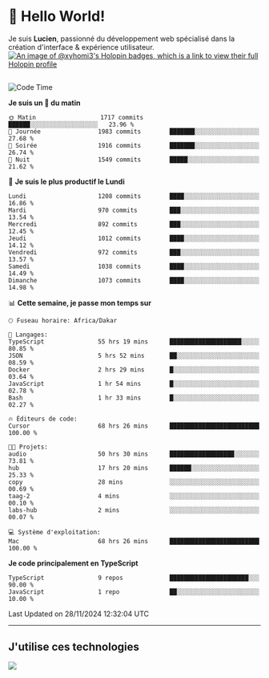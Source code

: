 # 👋 Hello World!

Je suis **Lucien**, passionné du développement web spécialisé dans la création d'interface & expérience utilisateur.
[![An image of @xyhomi3's Holopin badges, which is a link to view their full Holopin profile](https://holopin.me/xyhomi3)](https://holopin.io/@xyhomi3)

##

<!--START_SECTION:waka-->
![Code Time](http://img.shields.io/badge/Code%20Time-2%2C647%20hrs%209%20mins-blue)

**Je suis un 🐤 du matin** 

```text
🌞 Matin                  1717 commits        ██████░░░░░░░░░░░░░░░░░░░   23.96 % 
🌆 Journée                1983 commits        ███████░░░░░░░░░░░░░░░░░░   27.68 % 
🌃 Soirée                 1916 commits        ███████░░░░░░░░░░░░░░░░░░   26.74 % 
🌙 Nuit                   1549 commits        █████░░░░░░░░░░░░░░░░░░░░   21.62 % 
```
📅 **Je suis le plus productif le Lundi** 

```text
Lundi                    1208 commits        ████░░░░░░░░░░░░░░░░░░░░░   16.86 % 
Mardi                    970 commits         ███░░░░░░░░░░░░░░░░░░░░░░   13.54 % 
Mercredi                 892 commits         ███░░░░░░░░░░░░░░░░░░░░░░   12.45 % 
Jeudi                    1012 commits        ████░░░░░░░░░░░░░░░░░░░░░   14.12 % 
Vendredi                 972 commits         ███░░░░░░░░░░░░░░░░░░░░░░   13.57 % 
Samedi                   1038 commits        ████░░░░░░░░░░░░░░░░░░░░░   14.49 % 
Dimanche                 1073 commits        ████░░░░░░░░░░░░░░░░░░░░░   14.98 % 
```


📊 **Cette semaine, je passe mon temps sur** 

```text
🕑︎ Fuseau horaire: Africa/Dakar

💬 Langages: 
TypeScript               55 hrs 19 mins      ████████████████████░░░░░   80.85 % 
JSON                     5 hrs 52 mins       ██░░░░░░░░░░░░░░░░░░░░░░░   08.59 % 
Docker                   2 hrs 29 mins       █░░░░░░░░░░░░░░░░░░░░░░░░   03.64 % 
JavaScript               1 hr 54 mins        █░░░░░░░░░░░░░░░░░░░░░░░░   02.78 % 
Bash                     1 hr 33 mins        █░░░░░░░░░░░░░░░░░░░░░░░░   02.27 % 

🔥 Éditeurs de code: 
Cursor                   68 hrs 26 mins      █████████████████████████   100.00 % 

🐱‍💻 Projets: 
audio                    50 hrs 30 mins      ██████████████████░░░░░░░   73.81 % 
hub                      17 hrs 20 mins      ██████░░░░░░░░░░░░░░░░░░░   25.33 % 
copy                     28 mins             ░░░░░░░░░░░░░░░░░░░░░░░░░   00.69 % 
taag-2                   4 mins              ░░░░░░░░░░░░░░░░░░░░░░░░░   00.10 % 
labs-hub                 2 mins              ░░░░░░░░░░░░░░░░░░░░░░░░░   00.07 % 

💻 Système d'exploitation: 
Mac                      68 hrs 26 mins      █████████████████████████   100.00 % 
```

**Je code principalement en TypeScript** 

```text
TypeScript               9 repos             ██████████████████████░░░   90.00 % 
JavaScript               1 repo              ██░░░░░░░░░░░░░░░░░░░░░░░   10.00 % 
```




 Last Updated on 28/11/2024 12:32:04 UTC
<!--END_SECTION:waka-->
---

## J'utilise ces technologies

<p align="left">
  <a href="https://skillicons.dev">
    <img src="https://skillicons.dev/icons?i=ts,js,md,scss,tailwind,react,docker,express,astro,vite,nextjs,vercel,figma,ableton" />
  </a>
</p>

